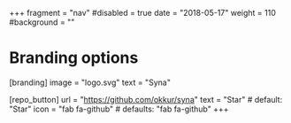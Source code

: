 +++
fragment = "nav"
#disabled = true
date = "2018-05-17"
weight = 110
#background = ""

# Branding options
[branding]
  image = "logo.svg"
  text = "Syna"

[repo_button]
  url = "https://github.com/okkur/syna"
  text = "Star" # default: "Star"
  icon = "fab fa-github" # defaults: "fab fa-github"
+++
